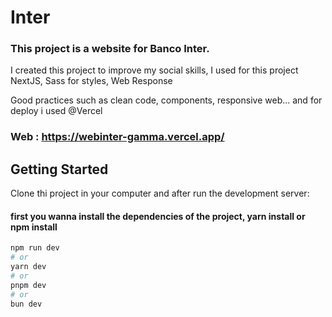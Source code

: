 # Inter

### This project is a website for Banco Inter.

I created this project to improve my social skills, I used for this project
NextJS, Sass for styles, Web Response

Good practices such as clean code, components, responsive web...
and for deploy i used @Vercel

### Web : https://webinter-gamma.vercel.app/

## Getting Started

Clone thi project in your computer and after
run the development server:

#### first you wanna install the dependencies of the project, yarn install or npm install

```bash
npm run dev
# or
yarn dev
# or
pnpm dev
# or
bun dev
```
